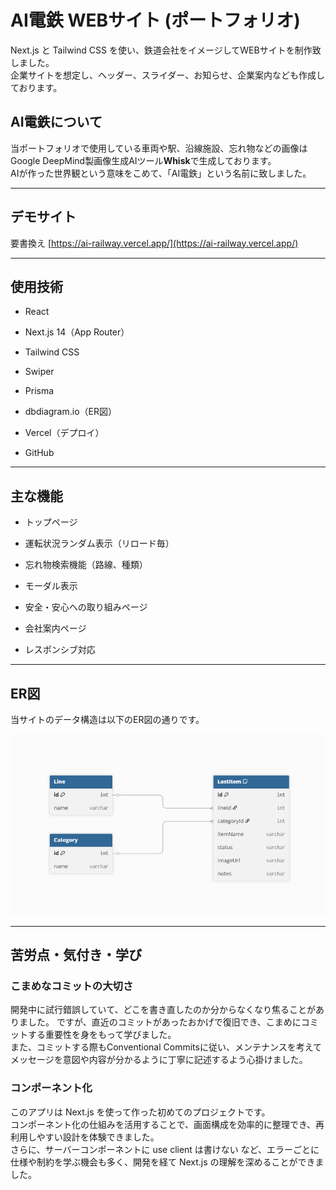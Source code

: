 # AI電鉄 WEBサイト (ポートフォリオ)

Next.js と Tailwind CSS を使い、鉄道会社をイメージしてWEBサイトを制作致しました。<br>
企業サイトを想定し、ヘッダー、スライダー、お知らせ、企業案内なども作成しております。<br>

## AI電鉄について

当ポートフォリオで使用している車両や駅、沿線施設、忘れ物などの画像はGoogle DeepMind製画像生成AIツール**Whisk**で生成しております。<br>
AIが作った世界観という意味をこめて、「AI電鉄」という名前に致しました。

---

## デモサイト

要書換え
[https://ai-railway.vercel.app/](https://ai-railway.vercel.app/)

---

## 使用技術

- React

- Next.js 14（App Router）

- Tailwind CSS

- Swiper

- Prisma

- dbdiagram.io（ER図）

- Vercel（デプロイ）

- GitHub

---

## 主な機能

- トップページ

- 運転状況ランダム表示（リロード毎）

- 忘れ物検索機能（路線、種類）

- モーダル表示

- 安全・安心への取り組みページ

- 会社案内ページ

- レスポンシブ対応

---

## ER図

当サイトのデータ構造は以下のER図の通りです。

![ER図](./docs/er-diagram.png)

---

## 苦労点・気付き・学び

### こまめなコミットの大切さ

開発中に試行錯誤していて、どこを書き直したのか分からなくなり焦ることがありました。
ですが、直近のコミットがあったおかげで復旧でき、こまめにコミットする重要性を身をもって学びました。<br/>また、コミットする際もConventional Commitsに従い、メンテナンスを考えてメッセージを意図や内容が分かるように丁寧に記述するよう心掛けました。

### コンポーネント化

このアプリは Next.js を使って作った初めてのプロジェクトです。<br/>
コンポーネント化の仕組みを活用することで、画面構成を効率的に整理でき、再利用しやすい設計を体験できました。<br/>
さらに、サーバーコンポーネントに use client は書けない など、エラーごとに仕様や制約を学ぶ機会も多く、開発を経て Next.js の理解を深めることができました。